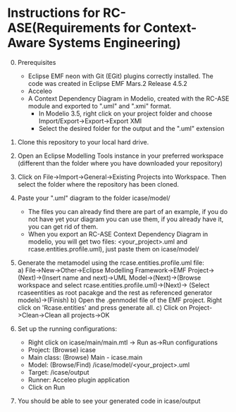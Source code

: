 Instructions for RC-ASE(Requirements for Context-Aware Systems Engineering)
======
0. Prerequisites
	- Eclipse EMF neon with Git (EGit) plugins correctly installed. The code was created in Eclipse EMF Mars.2 Release 4.5.2
	- Acceleo 
	- A Context Dependency Diagram in Modelio, created with the RC-ASE module and exported to ".uml" and ".xmi" format. 
		* In Modelio 3.5, right click on your project folder and choose Import/Export->Export->Export XMI
		* Select the desired folder for the output and the ".uml" extension
	
1. Clone this repository to your local hard drive.

2. Open an Eclipse Modelling Tools  instance in your preferred workspace (different than the folder where you have downloaded your repository)

3. Click on File->Import->General->Existing Projects into Workspace. Then select the folder where the repository has been cloned.

3. Paste your ".uml" diagram to the folder icase/model/
	 * The files you can already find there are part of an example, if you do not have yet your diagram you can use them, if you already have it, you can get rid of them. 
	 * When you export an RC-ASE Context Dependency Diagram in modelio, you will get two files: <your_project>.uml and rcase.entities.profile.uml), just paste them on icase/model/
	 
4. Generate the metamodel using the rcase.entities.profile.uml file:  
		a) File->New->Other->Eclipse Modelling Framework->EMF Project->(Next)->(Insert name and next)->UML Model->(Next)->(Browse workspace and select rcase.entities.profile.uml)->(Next)->
			(Select rcaseentities as root pacakge and the rest as referenced generator models)->(Finish)
		b) Open the .genmodel file of the EMF project. Right click on 'Rcase.entities' and press generate all. 
		c) Click on Project->Clean->Clean all projects->OK

5. Set up the running configurations:
	* Right click on icase/main/main.mtl -> Run as->Run configurations
	* Project: (Browse) icase
	* Main class: (Browse) Main - icase.main
	* Model: (Browse/Find) /icase/model/<your_project>.uml
	* Target: /icase/output
	* Runner: Acceleo plugin application
	* Click on Run 
	
6. You should be able to see your generated code in icase/output


